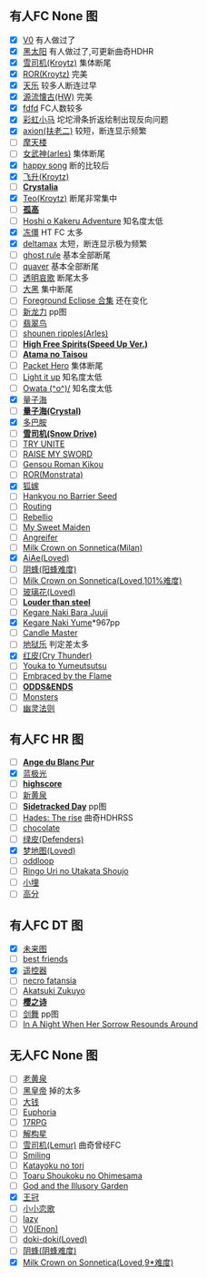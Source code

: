 ## 有人FC None 图 ##

- [x]  [V0](https://osu.ppy.sh/s/93523) 有人做过了
- [x]  [黑太阳](https://osu.ppy.sh/s/280107) 有人做过了,可更新曲奇HDHR
- [x]  [雪司机(Kroytz)](https://osu.ppy.sh/s/478405) 集体断尾
- [x]  [ROR(Kroytz)](https://osu.ppy.sh/s/567324) 完美
- [x]  [天乐](https://osu.ppy.sh/s/336414) 较多人断连过早
- [x]  [源流懐古(HW)](https://osu.ppy.sh/s/180138) 完美
- [x]  [fdfd](https://osu.ppy.sh/s/39804) FC人数较多 
- [x]  [彩虹小马](https://osu.ppy.sh/s/57255) 坨坨滑条折返绘制出现反向问题
- [x]  [axion(扶老二)](https://osu.ppy.sh/s/115193) 较短，断连显示频繁
- [ ]  [摩天楼](https://osu.ppy.sh/s/100348)
- [ ]  [女武神(arles)](https://osu.ppy.sh/s/378400) 集体断尾
- [x]  [happy song](https://osu.ppy.sh/s/744593) 断的比较后
- [x]  [飞升(Kroytz)](https://osu.ppy.sh/s/368060)
- [ ]  [**Crystalia**](https://osu.ppy.sh/s/691220)
- [x]  [Teo(Kroytz)](https://osu.ppy.sh/s/721804) 断尾非常集中
- [ ]  [**孤高**](https://osu.ppy.sh/s/28705)
- [ ]  [Hoshi o Kakeru Adventure](https://osu.ppy.sh/s/677573) 知名度太低
- [x]  [冻僵](https://osu.ppy.sh/s/158023) HT FC 太多
- [x]  [deltamax](https://osu.ppy.sh/s/18315) 太短，断连显示极为频繁
- [ ]  [ghost rule](https://osu.ppy.sh/s/413117) 基本全部断尾
- [ ]  [quaver](https://osu.ppy.sh/s/423527) 基本全部断尾
- [ ]  [透明哀歌](https://osu.ppy.sh/s/219380) 断尾太多
- [ ]  [大黑](https://osu.ppy.sh/s/41823) 集中断尾
- [ ]  [Foreground Eclipse 合集](https://osu.ppy.sh/s/765497) 还在变化
- [ ]  [新龙力](https://osu.ppy.sh/s/871946) pp图
- [ ]  [翡翠鸟](https://osu.ppy.sh/s/557145)
- [ ]  [shounen ripples(Arles)](https://osu.ppy.sh/s/356426)
- [ ]  [**High Free Spirits(Speed Up Ver.)**](https://osu.ppy.sh/s/467220)
- [ ]  [**Atama no Taisou**](https://osu.ppy.sh/s/40344)
- [ ]  [Packet Hero](https://osu.ppy.sh/s/404910) 集体断尾
- [ ]  [Light it up](https://osu.ppy.sh/s/650738) 知名度太低
- [ ]  [Owata \(^o^)/](https://osu.ppy.sh/s/399096) 知名度太低
- [x]  [量子海](https://osu.ppy.sh/s/372850)
- [ ]  [**量子海(Crystal)**](https://osu.ppy.sh/s/405167)
- [x]  [多巴胺](https://osu.ppy.sh/s/210316)
- [ ]  [**雪司机(Snow Drive)**](https://osu.ppy.sh/s/291154)
- [ ]  [TRY UNITE](https://osu.ppy.sh/s/319815)
- [ ]  [RAISE MY SWORD](https://osu.ppy.sh/s/889855)
- [ ]  [Gensou Roman Kikou](https://osu.ppy.sh/s/736862)
- [ ]  [ROR(Monstrata)](https://osu.ppy.sh/s/399372)
- [x]  [狐嫁](https://osu.ppy.sh/s/352624)
- [ ]  [Hankyou no Barrier Seed](https://osu.ppy.sh/s/423833)
- [ ]  [Routing](https://osu.ppy.sh/s/403282)
- [ ]  [Rebellio](https://osu.ppy.sh/s/744636)
- [ ]  [My Sweet Maiden](https://osu.ppy.sh/s/702111)
- [ ]  [Angreifer](https://osu.ppy.sh/s/868543)
- [ ]  [Milk Crown on Sonnetica(Milan)](https://osu.ppy.sh/s/550414)
- [x]  [AiAe(Loved)](https://osu.ppy.sh/s/268783)
- [ ]  [阴蜂(阳蜂难度)](https://osu.ppy.sh/s/120515) 
- [ ]  [Milk Crown on Sonnetica(Loved,101%难度)](https://osu.ppy.sh/s/327557) 
- [ ]  [玻璃花(Loved)](https://osu.ppy.sh/s/394834) 
- [ ]  [**Louder than steel**](https://osu.ppy.sh/s/864869) 
- [ ]  [Kegare Naki Bara Juuji](https://osu.ppy.sh/s/448818)
- [x]  [Kegare Naki Yume](https://osu.ppy.sh/s/386619)*967pp
- [ ]  [Candle Master](https://osu.ppy.sh/s/357632)
- [ ]  [地狱乐](https://osu.ppy.sh/s/437683) 判定差太多
- [x]  [红皮(Cry Thunder)](https://osu.ppy.sh/s/316050)
- [ ]  [Youka to Yumeutsutsu](https://osu.ppy.sh/b/1164254)
- [ ]  [Embraced by the Flame](https://osu.ppy.sh/b/894744)
- [ ]  [**ODDS&ENDS**](https://osu.ppy.sh/b/1302567)
- [ ]  [Monsters](https://osu.ppy.sh/b/1586453)
- [ ]  [幽灵法则](https://osu.ppy.sh/b/960875)

## 有人FC HR 图 ##
- [ ]  [**Ange du Blanc Pur**](https://osu.ppy.sh/s/564165)
- [x]  [蓝极光](https://osu.ppy.sh/s/292301)
- [ ]  [**highscore**](https://osu.ppy.sh/s/332532)
- [ ]  [新黄泉](https://osu.ppy.sh/s/575330)
- [ ]  [**Sidetracked Day**](https://osu.ppy.sh/s/728276) pp图
- [ ]  [Hades: The rise](https://osu.ppy.sh/s/662526) 曲奇HDHRSS
- [ ]  [chocolate](https://osu.ppy.sh/s/452230) 
- [ ]  [绿皮(Defenders)](https://osu.ppy.sh/s/323059) 
- [x]  [梦地图(Loved)](https://osu.ppy.sh/b/1226524?m=0)
- [ ]  [oddloop](https://osu.ppy.sh/b/1142960) 
- [ ]  [Ringo Uri no Utakata Shoujo](https://osu.ppy.sh/b/1583228?m=0) 
- [ ]  [小埋](https://osu.ppy.sh/b/737100?m=0) 
- [ ]  [高分](https://osu.ppy.sh/b/736215) 

## 有人FC DT 图 ##
- [x]  [未来图](https://osu.ppy.sh/s/306591)
- [ ]  [best friends](https://osu.ppy.sh/s/249939)
- [x]  [遥控器](https://osu.ppy.sh/s/351630)
- [ ]  [necro fatansia](https://osu.ppy.sh/s/516494)
- [ ]  [Akatsuki Zukuyo](https://osu.ppy.sh/s/351280)
- [ ]  [**樱之诗**](https://osu.ppy.sh/s/738656)
- [ ]  [剑舞](https://osu.ppy.sh/s/745312) pp图
- [ ]  [In A Night When Her Sorrow Resounds Around](https://osu.ppy.sh/s/901755)

## 无人FC None 图 ##
- [ ]  [老黄泉](https://osu.ppy.sh/s/461744)
- [ ]  [黑皇帝](https://osu.ppy.sh/s/396221) 掉的太多
- [ ]  [大钱](https://osu.ppy.sh/s/293705)
- [ ]  [Euphoria](https://osu.ppy.sh/s/890438)
- [ ]  [17RPG](https://osu.ppy.sh/s/304888)
- [ ]  [解构星](https://osu.ppy.sh/s/292083)
- [ ]  [雪司机(Lemur)](https://osu.ppy.sh/s/379783) 曲奇曾经FC
- [ ]  [Smiling](https://osu.ppy.sh/s/450363)
- [ ]  [Katayoku no tori](https://osu.ppy.sh/s/478303)
- [ ]  [Toaru Shoukoku no Ohimesama](https://osu.ppy.sh/s/370605)
- [ ]  [God and the Illusory Garden](https://osu.ppy.sh/s/375956)  
- [x]  [王冠](https://osu.ppy.sh/s/558694)
- [ ]  [小小恋歌](https://osu.ppy.sh/s/609189)   
- [ ]  [lazy](https://osu.ppy.sh/s/6593)   
- [ ]  [V0(Enon)](https://osu.ppy.sh/s/402837) 
- [ ]  [doki-doki(Loved)](https://osu.ppy.sh/s/638414) 
- [ ]  [阴蜂(阴蜂难度)](https://osu.ppy.sh/s/120515) 
- [x]  [Milk Crown on Sonnetica(Loved,9*难度)](https://osu.ppy.sh/s/327557) 